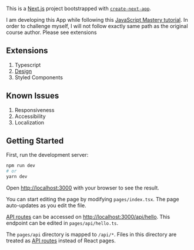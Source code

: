 This is a [Next.js](https://nextjs.org/) project bootstrapped with [`create-next-app`](https://github.com/vercel/next.js/tree/canary/packages/create-next-app).

 I am developing this App while following this [JavaScript Mastery tutorial](https://www.youtube.com/watch?v=4mOkFXyxfsU&list=PL6QREj8te1P7gixBDSU8JLvQndTEEX3c3&index=7&ab_channel=JavaScriptMastery).
In order to challenge myself, I will not follow exactly same path as the original course author. Please see extensions
## Extensions
1. Typescript
2. [Design](https://www.figma.com/file/SK9tes6tDh9GXieyJPWpxT/Project---Hekto?node-id=87%3A622)
3. Styled Components

## Known Issues
1. Responsiveness
2. Accessibility
3. Localization

## Getting Started

First, run the development server:

```bash
npm run dev
# or
yarn dev
```

Open [http://localhost:3000](http://localhost:3000) with your browser to see the result.

You can start editing the page by modifying `pages/index.tsx`. The page auto-updates as you edit the file.

[API routes](https://nextjs.org/docs/api-routes/introduction) can be accessed on [http://localhost:3000/api/hello](http://localhost:3000/api/hello). This endpoint can be edited in `pages/api/hello.ts`.

The `pages/api` directory is mapped to `/api/*`. Files in this directory are treated as [API routes](https://nextjs.org/docs/api-routes/introduction) instead of React pages.


